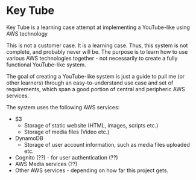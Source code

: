 # Key Tube
Key Tube is a learning case attempt at implementing a YouTube-like using AWS technology

This is not a customer case. It is a learning case. Thus, this system is not complete,
and probably never will be. The purpose is to learn how to use various AWS technologies
together - not necessarily to create a fully functional YouTube-like system.

The goal of creating a YouTube-like system is just a guide to pull me (or other learners) 
through an easy-to-understand use case and set of requirements, which span a good
portion of central and peripheric AWS services.

The system uses the following AWS services:

 - S3
   - Storage of static website (HTML, images, scripts etc.)
   - Storage of media files (Video etc.)
 - DynamoDB
   - Storage of user account information, such as media files uploaded etc.
 - Cognito (??) - for user authentication (??)
 - AWS Media services (??)
 - Other AWS services - depending on how far this project gets.

 


     
